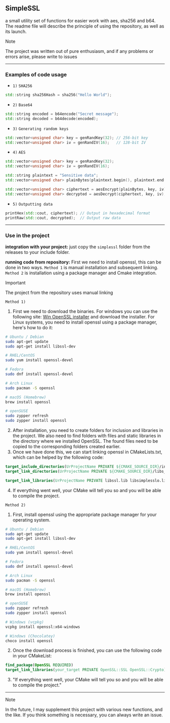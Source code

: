 ## SimpleSSL
a small utility set of functions for easier work with aes, sha256 and b64. The readme file will describe the principle of using the repository, as well as its launch.
> [!NOTE]
> The project was written out of pure enthusiasm, and if any problems or errors arise, please write to issues
---------------------
### Examples of code usage
- `1)` `SHA256`
```cpp
std::string sha256Hash = sha256("Hello World");
```
- `2)` `Base64`
```cpp
std::string encoded = b64encode("Secret message");
std::string decoded = b64decode(encoded);
```
- `3)` `Generating random keys`
```cpp
std::vector<unsigned char> key = genRandKey(32); // 256-bit key
std::vector<unsigned char> iv = genRandIV(16);   // 128-bit IV
```
- `4)` `AES`
```cpp
std::vector<unsigned char> key = genRandKey(32);
std::vector<unsigned char> iv = genRandIV(16);

std::string plaintext = "Sensitive data";
std::vector<unsigned char> plainBytes(plaintext.begin(), plaintext.end());

std::vector<unsigned char> ciphertext = aesEncrypt(plainBytes, key, iv);
std::vector<unsigned char> decrypted = aesDecrypt(ciphertext, key, iv);
```
- `5)` `Outputting data`
```cpp
printHex(std::cout, ciphertext); // Output in hexadecimal format
printRaw(std::cout, decrypted);  // Output raw data
```
-------------
### Use in the project
**integration with your project:**
just copy the `simplessl` folder from the releases to your include folder.

**running code from repository:**
First we need to install openssl, this can be done in two ways. `Method 1` is manual installation and subsequent linking. `Method 2` is installation using a package manager and Cmake integration.
> [!IMPORTANT]
> The project from the repository uses manual linking

`Method 1)` 
1. First we need to download the binaries. For windows you can use the following site: [Win OpenSSL installer](https://slproweb.com/products/Win32OpenSSL.html) and download the installer. For Linux systems, you need to install openssl using a package manager, here's how to do it:
```bash
# Ubuntu / Debian
sudo apt-get update
sudo apt-get install libssl-dev

# RHEL/CentOS
sudo yum install openssl-devel

# Fedora
sudo dnf install openssl-devel

# Arch Linux
sudo pacman -S openssl

# macOS (Homebrew)
brew install openssl

# openSUSE
sudo zypper refresh
sudo zypper install openssl
```
2. After installation, you need to create folders for inclusion and libraries in the project. We also need to find folders with files and static libraries in the directory where we installed OpenSSL. The found files need to be copied to the corresponding folders created earlier.
3. Once we have done this, we can start linking openssl in CMakeLists.txt, which can be helped by the following code:
```cmake
target_include_directories(UrProjectName PRIVATE ${CMAKE_SOURCE_DIR}/include_folder)
target_link_directories(UrProjectName PRIVATE ${CMAKE_SOURCE_DIR}/libs_folder)

target_link_libraries(UrProjectName PRIVATE libssl.lib libsimplesslo.lib) # static library files, in the example these are windows .lib files
```
4. If everything went well, your CMake will tell you so and you will be able to compile the project.
   
`Method 2)` 
1. First, install openssl using the appropriate package manager for your operating system.
```bash
# Ubuntu / Debian
sudo apt-get update
sudo apt-get install libssl-dev

# RHEL/CentOS
sudo yum install openssl-devel

# Fedora
sudo dnf install openssl-devel

# Arch Linux
sudo pacman -S openssl

# macOS (Homebrew)
brew install openssl

# openSUSE
sudo zypper refresh
sudo zypper install openssl

# Windows (vcpkg)
vcpkg install openssl:x64-windows

# Windows (Chocolatey)
choco install openssl
```
2. Once the download process is finished, you can use the following code in your CMakeList:
```cmake
find_package(OpenSSL REQUIRED)
target_link_libraries(your_target PRIVATE OpenSSL::SSL OpenSSL::Crypto)
```
3. "If everything went well, your CMake will tell you so and you will be able to compile the project."
------------------------
> [!NOTE]
> In the future, I may supplement this project with various new functions, and the like. If you think something is necessary, you can always write an issue.
